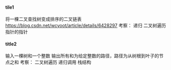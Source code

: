 #### tile1
将一棵二叉查找树变成排序的二叉链表
https://blog.csdn.net/wcyoot/article/details/6428297
考察：
	递归
	二叉树遍历
	指针的指针
#### title2
输入一棵树和一个整数
输出所有和为给定整数的路径，路径为从树根到叶子的节点之和
考察：
	二叉树遍历
	递归调用
	栈结构